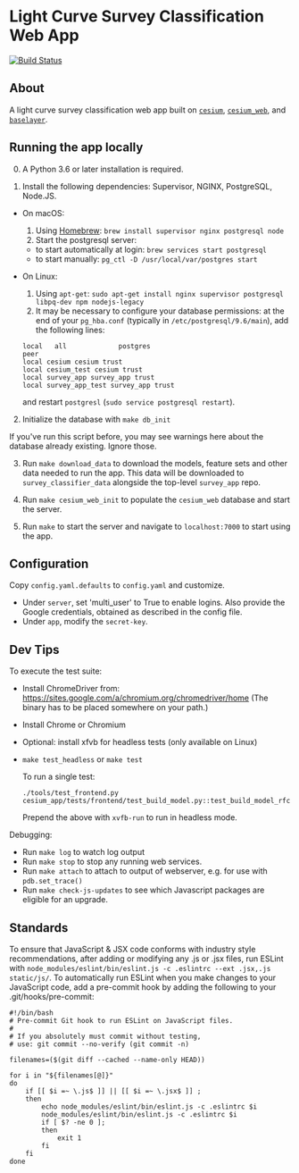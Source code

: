 # Light Curve Survey Classification Web App

[![Build Status](https://travis-ci.org/acrellin/survey_classifier.svg?branch=master)](https://travis-ci.org/acrellin/survey_classifier)

## About

A light curve survey classification web app built on
[`cesium`](https://github.com/cesium-ml/cesium),
[`cesium_web`](https://github.com/cesium-ml/cesium_web), and
[`baselayer`](https://github.com/cesium-ml/baselayer).

## Running the app locally

0. A Python 3.6 or later installation is required.

1. Install the following dependencies: Supervisor, NGINX, PostgreSQL, Node.JS.

  - On macOS:

    1. Using [Homebrew](http://brew.sh/): `brew install supervisor nginx postgresql node`
    2. Start the postgresql server:
      - to start automatically at login: `brew services start postgresql`
      - to start manually: `pg_ctl -D /usr/local/var/postgres start`

  - On Linux:

    1. Using `apt-get`: `sudo apt-get install nginx supervisor postgresql libpq-dev npm nodejs-legacy`
    2. It may be necessary to configure your database permissions: at the end of your `pg_hba.conf` (typically in `/etc/postgresql/9.6/main`), add the following lines:

    ```
    local   all             postgres                                peer
    local cesium cesium trust
    local cesium_test cesium trust
    local survey_app survey_app trust
    local survey_app_test survey_app trust
    ```
    and restart `postgresl` (`sudo service postgresql restart`).

2. Initialize the database with `make db_init`

If you've run this script before, you may see warnings here about the
database already existing.  Ignore those.

3. Run `make download_data` to download the models, feature sets and other data needed to run the app. This data will be downloaded to `survey_classifier_data` alongside the top-level `survey_app` repo.

4. Run `make cesium_web_init` to populate the `cesium_web` database and start the server.

5. Run `make` to start the server and navigate to `localhost:7000` to start using the app.

## Configuration

Copy `config.yaml.defaults` to `config.yaml` and customize.

- Under `server`, set 'multi_user' to True to enable logins.  Also provide the
  Google credentials, obtained as described in the config file.
- Under `app`, modify the `secret-key`.

## Dev Tips

To execute the test suite:

- Install ChromeDriver from:
  https://sites.google.com/a/chromium.org/chromedriver/home
  (The binary has to be placed somewhere on your path.)
- Install Chrome or Chromium
- Optional: install xfvb for headless tests (only available on Linux)
- `make test_headless` or `make test`

  To run a single test:

  `./tools/test_frontend.py cesium_app/tests/frontend/test_build_model.py::test_build_model_rfc`

  Prepend the above with `xvfb-run` to run in headless mode.

Debugging:

- Run `make log` to watch log output
- Run `make stop` to stop any running web services.
- Run `make attach` to attach to output of webserver, e.g. for use with `pdb.set_trace()`
- Run `make check-js-updates` to see which Javascript packages are eligible for an upgrade.

## Standards

To ensure that JavaScript & JSX code conforms with industry style
recommendations, after adding or modifying any .js or .jsx files, run ESLint with
`node_modules/eslint/bin/eslint.js -c .eslintrc --ext .jsx,.js static/js/`.
To automatically run ESLint when you make changes to your JavaScript code, add
a pre-commit hook by adding the following to your .git/hooks/pre-commit:

```
#!/bin/bash
# Pre-commit Git hook to run ESLint on JavaScript files.
#
# If you absolutely must commit without testing,
# use: git commit --no-verify (git commit -n)

filenames=($(git diff --cached --name-only HEAD))

for i in "${filenames[@]}"
do
    if [[ $i =~ \.js$ ]] || [[ $i =~ \.jsx$ ]] ;
    then
        echo node_modules/eslint/bin/eslint.js -c .eslintrc $i
        node_modules/eslint/bin/eslint.js -c .eslintrc $i
        if [ $? -ne 0 ];
        then
            exit 1
        fi
    fi
done
```
